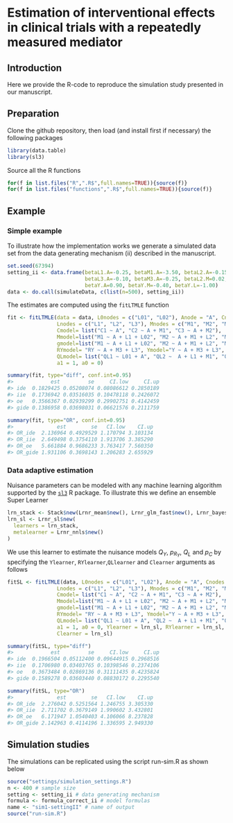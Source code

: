 
<!-- README.md is generated from README.Rmd. Please edit that file -->

# Estimation of interventional effects in clinical trials with a repeatedly measured mediator

## Introduction <a name="introduction"></a>

Here we provide the R-code to reproduce the simulation study presented
in our manuscript.

## Preparation <a name="preparation"></a>

Clone the github repository, then load (and install first if necessary)
the following packages

``` r
library(data.table)
library(sl3)
```

Source all the R functions

``` r
for(f in list.files("R",".R$",full.names=TRUE)){source(f)}
for(f in list.files("functions",".R$",full.names=TRUE)){source(f)}
```

## Example <a name="example"></a>

### Simple example <a name="simpleexample"></a>

To illustrate how the implementation works we generate a simulated data
set from the data generating mechanism (ii) described in the manuscript.

``` r
set.seed(67394)
setting_ii <- data.frame(betaL1.A=-0.25, betaM1.A=-3.50, betaL2.A=-0.15,betaM2.A=-0.70, 
                         betaL3.A=-0.10, betaM3.A=-0.25, betaL2.M=0.02, betaL3.M=0.01,
                         betaY.A=0.90, betaY.M=-0.40, betaY.L=-1.00)
data <- do.call(simulateData, c(list(n=500), setting_ii))
```

The estimates are computed using the <tt>`fitLTMLE`</tt> function

``` r
fit <- fitLTMLE(data = data, L0nodes = c("L01", "L02"), Anode = "A", Cnodes = c("C1", "C2", "C3"),
                Lnodes = c("L1", "L2", "L3"), Mnodes = c("M1", "M2", "M3"), RYnode = "RY", Ynode = "Y", 
                Cmodel= list("C1 ~ A", "C2 ~ A + M1", "C3 ~ A + M2"), 
                Mmodel=list("M1 ~ A + L1 + L02", "M2 ~ A + M1 + L2", "M3 ~ A + M2 + L3"),
                gmodel=list("M1 ~ A + L1 + L02", "M2 ~ A + M1 + L2", "M3 ~ A + M2 + L3"),
                RYmodel= "RY ~ A + M3 + L3", Ymodel="Y ~ A + M3 + L3", 
                QLmodel= list("QL1 ~ L01 + A", "QL2 ~  A + L1 + M1", "QL3 ~ A + L2 + M2"),
                a1 = 1, a0 = 0)
```

``` r
summary(fit, type="diff", conf.int=0.95)
#>            est         se     CI.low     CI.up
#> ide  0.1829425 0.05208074 0.08086612 0.2850189
#> iie  0.1736942 0.03516035 0.10478118 0.2426072
#> oe   0.3566367 0.02939299 0.29902751 0.4142459
#> gide 0.1386958 0.03698031 0.06621576 0.2111759
```

``` r
summary(fit, type="OR", conf.int=0.95)
#>              est        se   CI.low    CI.up
#> OR_ide  2.136964 0.4929529 1.170794 3.103134
#> OR_iie  2.649498 0.3754110 1.913706 3.385290
#> OR_oe   5.661884 0.9686233 3.763417 7.560350
#> OR_gide 1.931106 0.3698143 1.206283 2.655929
```

### Data adaptive estimation <a name="dataadaptive"></a>

Nuisance parameters can be modeled with any machine learning algorithm
supported by the [<tt>`sl3`</tt>](https://github.com/tlverse/sl3) R
package. To illustrate this we define an ensemble Super Learner

``` r
lrn_stack <- Stack$new(Lrnr_mean$new(), Lrnr_glm_fast$new(), Lrnr_bayesglm$new(), Lrnr_gam$new())
lrn_sl <- Lrnr_sl$new(
  learners = lrn_stack, 
  metalearner = Lrnr_nnls$new()
)
```

We use this learner to estimate the nuisance models $Q_Y$, $p_{R_Y}$,
$Q_L$ and $p_C$ by specifying the <tt>`Ylearner`</tt>,
<tt>`RYlearner`</tt>,<tt>`QLlearner`</tt> and <tt>`Clearner`</tt>
arguments as follows

``` r
fitSL <- fitLTMLE(data, L0nodes = c("L01", "L02"), Anode = "A", Cnodes = c("C1", "C2", "C3"),
                Lnodes = c("L1", "L2", "L3"), Mnodes = c("M1", "M2", "M3"), RYnode = "RY", Ynode = "Y", 
                Cmodel= list("C1 ~ A", "C2 ~ A + M1", "C3 ~ A + M2"), 
                Mmodel=list("M1 ~ A + L1 + L02", "M2 ~ A + M1 + L2", "M3 ~ A + M2 + L3"),
                gmodel=list("M1 ~ A + L1 + L02", "M2 ~ A + M1 + L2", "M3 ~ A + M2 + L3"),
                RYmodel= "RY ~ A + M3 + L3", Ymodel="Y ~ A + M3 + L3", 
                QLmodel= list("QL1 ~ L01 + A", "QL2 ~  A + L1 + M1", "QL3 ~ A + L2 + M2"),
                a1 = 1, a0 = 0, Ylearner = lrn_sl, RYlearner = lrn_sl, QLlearner = lrn_sl, 
                Clearner = lrn_sl)
```

``` r
summary(fitSL, type="diff")
#>            est         se     CI.low     CI.up
#> ide  0.1966504 0.05112400 0.09644915 0.2968516
#> iie  0.1706980 0.03403765 0.10398546 0.2374106
#> oe   0.3673484 0.02869136 0.31111435 0.4235824
#> gide 0.1589278 0.03603440 0.08830172 0.2295540
```

``` r
summary(fitSL, type="OR")
#>              est        se   CI.low    CI.up
#> OR_ide  2.276042 0.5251564 1.246755 3.305330
#> OR_iie  2.711702 0.3679149 1.990602 3.432801
#> OR_oe   6.171947 1.0540403 4.106066 8.237828
#> OR_gide 2.142963 0.4114196 1.336595 2.949330
```

## Simulation studies <a name="simulations"></a>

The simulations can be replicated using the script run-sim.R as shown
below

``` r
source("settings/simulation_settings.R")
n <- 400 # sample size
setting <- setting_ii # data generating mechanism
formula <- formula_correct_ii # model formulas 
name <- "sim1-settingII" # name of output 
source("run-sim.R")
```
